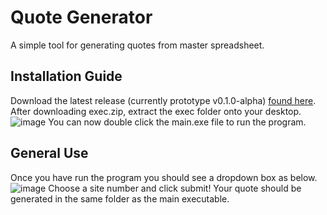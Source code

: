 # Quote Generator
A simple tool for generating quotes from master spreadsheet.

## Installation Guide
Download the latest release (currently prototype v0.1.0-alpha) [found here](https://github.com/leosammonnetcs/quotegenerator/releases/tag/v0.1.0-alpha). After downloading exec.zip, extract the exec folder onto your desktop.
![image](https://github.com/user-attachments/assets/c8447a3f-ee5c-4990-842c-a0d2dadc18f7)
You can now double click the main.exe file to run the program.

## General Use
Once you have run the program you should see a dropdown box as below.
![image](https://github.com/user-attachments/assets/cec32a3c-6fe7-4331-ab9c-61192148f2c6)
Choose a site number and click submit! Your quote should be generated in the same folder as the main executable.
